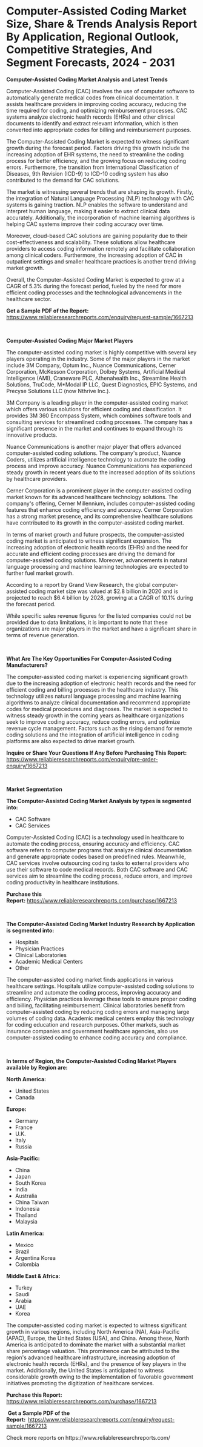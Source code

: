 <p><h1>Computer-Assisted Coding Market Size, Share & Trends Analysis Report By Application, Regional Outlook, Competitive Strategies, And Segment Forecasts, 2024 - 2031</h1></p><p><strong>Computer-Assisted Coding Market Analysis and Latest Trends</strong></p>
<p><p>Computer-Assisted Coding (CAC) involves the use of computer software to automatically generate medical codes from clinical documentation. It assists healthcare providers in improving coding accuracy, reducing the time required for coding, and optimizing reimbursement processes. CAC systems analyze electronic health records (EHRs) and other clinical documents to identify and extract relevant information, which is then converted into appropriate codes for billing and reimbursement purposes.</p><p>The Computer-Assisted Coding Market is expected to witness significant growth during the forecast period. Factors driving this growth include the increasing adoption of EHR systems, the need to streamline the coding process for better efficiency, and the growing focus on reducing coding errors. Furthermore, the transition from International Classification of Diseases, 9th Revision (ICD-9) to ICD-10 coding system has also contributed to the demand for CAC solutions.</p><p>The market is witnessing several trends that are shaping its growth. Firstly, the integration of Natural Language Processing (NLP) technology with CAC systems is gaining traction. NLP enables the software to understand and interpret human language, making it easier to extract clinical data accurately. Additionally, the incorporation of machine learning algorithms is helping CAC systems improve their coding accuracy over time.</p><p>Moreover, cloud-based CAC solutions are gaining popularity due to their cost-effectiveness and scalability. These solutions allow healthcare providers to access coding information remotely and facilitate collaboration among clinical coders. Furthermore, the increasing adoption of CAC in outpatient settings and smaller healthcare practices is another trend driving market growth.</p><p>Overall, the Computer-Assisted Coding Market is expected to grow at a CAGR of 5.3% during the forecast period, fueled by the need for more efficient coding processes and the technological advancements in the healthcare sector.</p></p>
<p><strong>Get a Sample PDF of the Report:&nbsp;</strong> <a href="https://www.reliableresearchreports.com/enquiry/request-sample/1667213">https://www.reliableresearchreports.com/enquiry/request-sample/1667213</a></p>
<p>&nbsp;</p>
<p><strong>Computer-Assisted Coding Major Market Players</strong></p>
<p><p>The computer-assisted coding market is highly competitive with several key players operating in the industry. Some of the major players in the market include 3M Company, Optum Inc., Nuance Communications, Cerner Corporation, McKesson Corporation, Dolbey Systems, Artificial Medical Intelligence (AMI), Craneware PLC, Athenahealth Inc., Streamline Health Solutions, TruCode, M*Modal IP LLC, Quest Diagnostics, EPIC Systems, and Precyse Solutions LLC (now Nthrive Inc.).</p><p>3M Company is a leading player in the computer-assisted coding market which offers various solutions for efficient coding and classification. It provides 3M 360 Encompass System, which combines software tools and consulting services for streamlined coding processes. The company has a significant presence in the market and continues to expand through its innovative products.</p><p>Nuance Communications is another major player that offers advanced computer-assisted coding solutions. The company's product, Nuance Coders, utilizes artificial intelligence technology to automate the coding process and improve accuracy. Nuance Communications has experienced steady growth in recent years due to the increased adoption of its solutions by healthcare providers.</p><p>Cerner Corporation is a prominent player in the computer-assisted coding market known for its advanced healthcare technology solutions. The company's offering, Cerner Millennium, includes computer-assisted coding features that enhance coding efficiency and accuracy. Cerner Corporation has a strong market presence, and its comprehensive healthcare solutions have contributed to its growth in the computer-assisted coding market.</p><p>In terms of market growth and future prospects, the computer-assisted coding market is anticipated to witness significant expansion. The increasing adoption of electronic health records (EHRs) and the need for accurate and efficient coding processes are driving the demand for computer-assisted coding solutions. Moreover, advancements in natural language processing and machine learning technologies are expected to further fuel market growth.</p><p>According to a report by Grand View Research, the global computer-assisted coding market size was valued at $2.8 billion in 2020 and is projected to reach $6.4 billion by 2028, growing at a CAGR of 10.1% during the forecast period.</p><p>While specific sales revenue figures for the listed companies could not be provided due to data limitations, it is important to note that these organizations are major players in the market and have a significant share in terms of revenue generation.</p></p>
<p>&nbsp;</p>
<p><strong>What Are The Key Opportunities For Computer-Assisted Coding Manufacturers?</strong></p>
<p><p>The computer-assisted coding market is experiencing significant growth due to the increasing adoption of electronic health records and the need for efficient coding and billing processes in the healthcare industry. This technology utilizes natural language processing and machine learning algorithms to analyze clinical documentation and recommend appropriate codes for medical procedures and diagnoses. The market is expected to witness steady growth in the coming years as healthcare organizations seek to improve coding accuracy, reduce coding errors, and optimize revenue cycle management. Factors such as the rising demand for remote coding solutions and the integration of artificial intelligence in coding platforms are also expected to drive market growth.</p></p>
<p><strong>Inquire or Share Your Questions If Any Before Purchasing This Report:</strong> <a href="https://www.reliableresearchreports.com/enquiry/pre-order-enquiry/1667213">https://www.reliableresearchreports.com/enquiry/pre-order-enquiry/1667213</a></p>
<p>&nbsp;</p>
<p><strong>Market Segmentation</strong></p>
<p><strong>The Computer-Assisted Coding Market Analysis by types is segmented into:</strong></p>
<p><ul><li>CAC Software</li><li>CAC Services</li></ul></p>
<p><p>Computer-Assisted Coding (CAC) is a technology used in healthcare to automate the coding process, ensuring accuracy and efficiency. CAC software refers to computer programs that analyze clinical documentation and generate appropriate codes based on predefined rules. Meanwhile, CAC services involve outsourcing coding tasks to external providers who use their software to code medical records. Both CAC software and CAC services aim to streamline the coding process, reduce errors, and improve coding productivity in healthcare institutions.</p></p>
<p><strong>Purchase this Report:&nbsp;</strong><a href="https://www.reliableresearchreports.com/purchase/1667213">https://www.reliableresearchreports.com/purchase/1667213</a></p>
<p>&nbsp;</p>
<p><strong>The Computer-Assisted Coding Market Industry Research by Application is segmented into:</strong></p>
<p><ul><li>Hospitals</li><li>Physician Practices</li><li>Clinical Laboratories</li><li>Academic Medical Centers</li><li>Other</li></ul></p>
<p><p>The computer-assisted coding market finds applications in various healthcare settings. Hospitals utilize computer-assisted coding solutions to streamline and automate the coding process, improving accuracy and efficiency. Physician practices leverage these tools to ensure proper coding and billing, facilitating reimbursement. Clinical laboratories benefit from computer-assisted coding by reducing coding errors and managing large volumes of coding data. Academic medical centers employ this technology for coding education and research purposes. Other markets, such as insurance companies and government healthcare agencies, also use computer-assisted coding to enhance coding accuracy and compliance.</p></p>
<p>&nbsp;</p>
<p><strong>In terms of Region, the Computer-Assisted Coding Market Players available by Region are:</strong></p>
<p>
    <p> <strong> North America: </strong>
        <ul>
            <li>United States</li>
            <li>Canada</li>
        </ul>
        </p> 
    <p> <strong> Europe: </strong>
        <ul>
            <li>Germany</li>
            <li>France</li>
            <li>U.K.</li>
            <li>Italy</li>
            <li>Russia</li>
        </ul>
        </p> 
    <p> <strong> Asia-Pacific: </strong>
        <ul>
            <li>China</li>
            <li>Japan</li>
            <li>South Korea</li>
            <li>India</li>
            <li>Australia</li>
            <li>China Taiwan</li>
            <li>Indonesia</li>
            <li>Thailand</li>
            <li>Malaysia</li>
        </ul>
        </p> 
    <p> <strong> Latin America: </strong>
        <ul>
            <li>Mexico</li>
            <li>Brazil</li>
            <li>Argentina Korea</li>
            <li>Colombia</li>
        </ul>
        </p> 
    <p> <strong> Middle East & Africa: </strong>
        <ul>
            <li>Turkey</li>
            <li>Saudi</li>
            <li>Arabia</li>
            <li>UAE</li>
            <li>Korea</li>
        </ul>
    </p>
    </p>
<p><p>The computer-assisted coding market is expected to witness significant growth in various regions, including North America (NA), Asia-Pacific (APAC), Europe, the United States (USA), and China. Among these, North America is anticipated to dominate the market with a substantial market share percentage valuation. This prominence can be attributed to the region's advanced healthcare infrastructure, increasing adoption of electronic health records (EHRs), and the presence of key players in the market. Additionally, the United States is anticipated to witness considerable growth owing to the implementation of favorable government initiatives promoting the digitization of healthcare services.</p></p>
<p><strong>Purchase this Report: </strong><a href="https://www.reliableresearchreports.com/purchase/1667213">https://www.reliableresearchreports.com/purchase/1667213</a></p>
<p>&nbsp;<strong>Get a Sample PDF of the Report:&nbsp;&nbsp;</strong><a href="https://www.reliableresearchreports.com/enquiry/request-sample/1667213">https://www.reliableresearchreports.com/enquiry/request-sample/1667213</a></p>
<p><strong></strong></p>
<p>Check more reports on https://www.reliableresearchreports.com/</p>